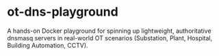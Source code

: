 # ot-dns-playground
A hands-on Docker playground for spinning up lightweight, authoritative dnsmasq servers in real-world OT scenarios (Substation, Plant, Hospital, Building Automation, CCTV).
